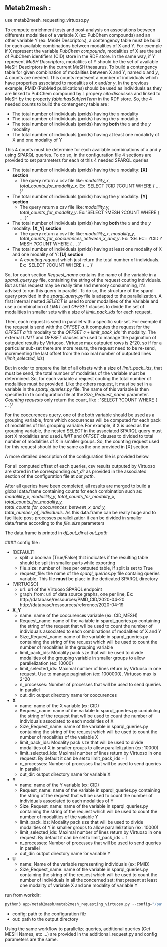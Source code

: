 ## Metab2mesh :

use metab2mesh_requesting_virtuoso.py

To compute enrichment tests and post-analysis on associations between differents modalities of a variable X (ex: PubChem compounds) and an other variable Y (ex: MeSH Descriptors), a contengency table must be build for each available combinations between modalities of X and Y. For exemple if X represent the variable *PubChem compounds*, modalities of X are the set of PubChem identifiers (CID) store in the RDF store. In the same way, if Y represent *MeSH Descriptors*, modalities of Y should be the set of available MeSH Descirptors in the current MeSH thesaurus.
To build a contengency table for given combination of modalities between X and Y, named *x* and *y*, 4 counts are needed. This counts represent a number of individuals which have properties associated to modalities of *x* and/or *y*. In the previous example, PMID (PubMed publications) should be used as individuals as they are linked to PubChem compound by a propery *cito:discusses* and linked to MeSH by the property *fabio:hasSubjectTerm* in the RDF store.
So, the 4 needed counts to build the contengency table are :
- The total number of individuals (pmids) having the *x* modality
- The total number of individuals (pmids) having the *y* modality
- The total number of individuals (pmids) having **both** the *x* and the *y* modality
- The total number of individuals (pmids) having at least one modalirty of X and one modality of Y

This 4 counts must be determine for each available combinations of *x* and *y* using SPARQL queries. To do so, in the configuration file 4 sections are provided to set parameters for each of this 4 needed SPARQL queries

- The total number of individuals (pmids) having the *x* modality: **[X] section**
  - The query return a csv file like: *modalility_x, total_counts_for_modality_x*. Ex: 'SELECT ?CID ?COUNT WHERE { ... }'
- The total number of individuals (pmids) having the *y* modality: **[Y] section**
  - The query return a csv file like: *modalility_y, total_counts_for_modality_y*. Ex: 'SELECT ?MESH ?COUNT WHERE { ... }'
- The total number of individuals (pmids) having **both** the *x* and the *y* modality: **[X_Y] section**
  - The query return a csv file like: *modalility_x, modaliity_y, total_counts_for_coocurences_between_x_and_y*. Ex: 'SELECT ?CID ?MESH ?COUNT WHERE { ... }'
- The total number of individuals (pmids) having at least one modality of X and one modality of Y: **[U] section**
  - A *counting request* which just return the total number of individuals. Ex: 'SELECT ?COUNT WHERE { ... }'

So, for each section *Request_name* contains the name of the variable in a *sparql_query.py* file, containing the string of the request couting individuals. But as this request may be really time and memory consumming, it's advised to run this query in parallel. To do so, the structure of the sparql query provided in the *sparql_query.py* file is adapted to the parallelization. A first internal nested *SELECT* is used to order modalities of the Variable and use a combination of *LIMIT* and *OFFSET* clauses to divide the set of modalities in smaller sets with a size of *limit_pack_ids* for each request.

Then, each request is send in parallel with a specific sub-set. For exemple if the request is send with the *OFFSET a*, it computes the request for the *OFFSET a* 'th modality to the *OFFSET a + limit_pack_ids* 'th modality. The external *LIMIT* and *OFFSET* clauses are used to manage the pagination of outputed results by Virtuoso. Virtuoso max outputed rows is 2^20, so if for a particular sub-set there are more results, the request need to be re-send, incrementing the last offset from the maximal number of outputed lines (*limit_selected_ids*)

But in order to prepare the list of all offsets with a size of *limit_pack_ids*, that must be send, the total number of modalities of the variable must be determined. So, for each variable a request couting the total number of modalities must be provided. Like the others request, it must be set in a variable in the *sparql_queries.py* file. The name of this variable is then specified in th configuration file at the *Size_Request_name* parameter. *Counting requests* only return the count, like : 'SELECT ?COUNT WHERE { ... }'

For the coocurences query, one of the both variable should be used as a grouping variable, from which coocurences will be computed for each pack of modalities of this grouping variable. For example, if X is used as the grouping variable, the nested SELECT in the associated SPARQL query must sort X modalities and used *LIMIT* and *OFFSET* clauses to divided to total number of modalities of X in smaller groups. So, the counting request used for this request should be the same as the one provided in [X] section

A more detailed description of the configuration file is provided below.

For all computed offset of each queries, csv results outputed by Virtuoso are stored in the corresponding *out_dir* as provided in the associated section of the configuration file at *out_path*.

After all queries have been completed, all results are merged to build a global data.frame containing counts for each combination such as:
*modalility_x, modalility_y, total_counts_for_modality_x, total_counts_for_modality_y, total_counts_for_coocurences_between_x_and_y, total_number_of_individuals*. As this data.frame can be really huge and to facilitate post-processes parallelization it can be divided in smaller data.frame according to the *file_size* parameters

The data.frame is printed in *df_out_dir* at *out_path*

#### config file :

- [DEFAULT]
  - split: a boolean (True/False) that indicates if the resulting table should be split in smaller parts while exporting
  - file_size: number of lines per outputed table, if split is set to True
  - request_file: the name of the *sparql_queries.py* file containg queries variable. This file **must** be place in the dedicated SPARQL directory
- [VIRTUOSO]
  - url: url of the Virtuoso SPARQL endpoint
  - graph_from: uri of data source graphs, one per line, Ex: 
             http://database/ressources/PMID_CID/2020-04-20
             http://database/ressources/reference/2020-04-19
- **X_Y**
  - name: name of the coocurences variable (ex: CID_MESH)
  - Request_name: name of the variable in sparql_queries.py containing the string of the request that will be used to count the number of individuals associated to each combinations of modalities of X and Y
  - Size_Request_name: name of the variable in sparql_queries.py containing the string of the request which will be used to count the number of modalities in the grouping variable
  - limit_pack_ids: Modality pack size that will be used to divide modalities of the grouping variable in smaller groups to allow parallelization (ex: 10000)
  - limit_selected_ids: Maximal number of lines return by Virtuoso in one request. Use to manage pagination (ex: 1000000). Virtuoso max is 2^20
  - n_processes: Number of processes that will be used to send queries in parallel
  - out_dir: output directory name for coocurences
- **X**
  - name: name of the X variable (ex: CID)
  - Request_name: name of the variable in sparql_queries.py containing the string of the request that will be used to count the number of individuals associated to each modalities of X
  - Size_Request_name:  name of the variable in sparql_queries.py containing the string of the request which will be used to count the number of modalities of the variable X
  - limit_pack_ids:  Modality pack size that will be used to divide modalities of X in smaller groups to allow parallelization (ex: 10000)
  - limit_selected_ids: Maximal number of lines return by Virtuoso in one request. By default it can be set to limit_pack_ids + 1
  - n_processes: Number of processes that will be used to send queries in parallel
  - out_dir: output directory name for variable X
- **Y**
  - name: name of the Y variable (ex: CID)
  - Request_name: name of the variable in sparql_queries.py containing the string of the request that will be used to count the number of individuals associated to each modalities of Y
  - Size_Request_name: name of the variable in sparql_queries.py containing the string of the request which will be used to count the number of modalities of the variable Y
  - limit_pack_ids: Modality pack size that will be used to divide modalities of Y in smaller groups to allow parallelization (ex: 10000)
  - limit_selected_ids: Maximal number of lines return by Virtuoso in one request. By default it can be set to limit_pack_ids + 1
  - n_processes: Number of processes that will be used to send queries in parallel
  - out_dir: output directory name for variable Y
- **U**
  - name: Name of the variable representing individuals (ex: PMID)
  - Size_Request_name: name of the variable in sparql_queries.py containing the string of the request which will be used to count the number of individuals in all the concerned set: that present at least one modality of variable X and one modality of variable Y

run from workdir:
```python
python3 app/metab2mesh/metab2mesh_requesting_virtuoso.py --config="/path/to/config.ini" --out="path/to/out/dir"
```
- config: path to the configuration file
- out: path to the output directory

Using the same workflow to parallelize queries, additional queries (Get MESH Names, etc ...) are provided in the additional_request.py and config parameters are the same.